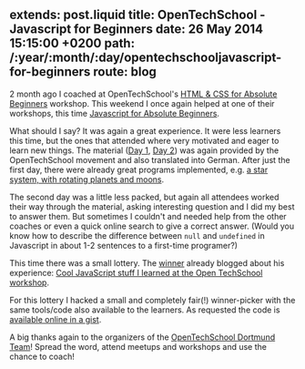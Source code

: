 extends: post.liquid
title: OpenTechSchool - Javascript for Beginners
date: 26 May 2014 15:15:00 +0200
path: /:year/:month/:day/opentechschooljavascript-for-beginners
route: blog
---

2 month ago I coached at OpenTechSchool's [HTML & CSS for Absolute Beginners][htmlfab] workshop.
This weekend I once again helped at one of their workshops, this time [Javascript for Absolute Beginners][jsfab].

What should I say? It was again a great experience. It were less learners this time,
but the ones that attended where very motivated and eager to learn new things.
The material ([Day 1][day1], [Day 2][day2]) was again provided by the OpenTechSchool movement and also translated into German.
After just the first day, there were already great programs implemented, e.g. [a star system, with rotating planets and moons][planets].

The second day was a little less packed, but again all attendees worked their way through the material,
 asking interesting question and I did my best to answer them.
But sometimes I couldn't and needed help from the other coaches or even a quick online search to give a correct answer.
(Would you know how to describe the difference between `null` and `undefined` in Javascript in about 1-2 sentences to a first-time programer?)

This time there was a small lottery. The [winner][bookwin] already blogged about his experience:
[Cool JavaScript stuff I learned at the Open TechSchool workshop][dimsav].

For this lottery I hacked a small and completely fair(!) winner-picker with the same tools/code also available to the learners.
As requested the code is [available online in a gist][winner-picker].

A big thanks again to the organizers of the [OpenTechSchool Dortmund Team][otsdo]!
Spread the word, attend meetups and workshops and use the chance to coach!


[jsfab]: http://www.meetup.com/opentechschool-dortmund/events/174124162/
[htmlfab]: /2014/04/01/opentechschool-learn-new-things/
[dimsav]: http://dimsav.com/blog/11/cool-javascript-stuff-i-learned-at-the-open-techschool-workshop
[day1]: http://opentechschool.github.io/js-beginners-day1/index_de.html
[day2]: http://opentechschool.github.io/js-beginners-day2/index_de.html
[winner-picker]: https://gist.github.com/badboy/dac7e1e0bf749320397d
[bookwin]: https://twitter.com/dimsav/status/470538981265133568
[planets]: https://vine.co/v/MwnlTWgz2P2
[otsdo]: http://www.opentechschool.org/dortmund/
